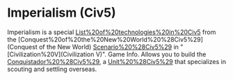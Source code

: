 # Imperialism (Civ5)

Imperialism is a special [List%20of%20technologies%20in%20Civ5](technology) from the [Conquest%20of%20the%20New%20World%20%28Civ5%29](Conquest of the New World) [Scenario%20%28Civ5%29](scenario) in "[Civilization%20V](Civilization V)".
Game Info.
Allows you to build the [Conquistador%20%28Civ5%29](Conquistador), a [Unit%20%28Civ5%29](unit) that specializes in scouting and settling overseas.